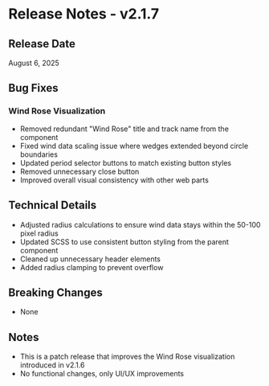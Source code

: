 # Release Notes - v2.1.7

## Release Date
August 6, 2025

## Bug Fixes

### Wind Rose Visualization
- Removed redundant "Wind Rose" title and track name from the component
- Fixed wind data scaling issue where wedges extended beyond circle boundaries
- Updated period selector buttons to match existing button styles
- Removed unnecessary close button
- Improved overall visual consistency with other web parts

## Technical Details
- Adjusted radius calculations to ensure wind data stays within the 50-100 pixel radius
- Updated SCSS to use consistent button styling from the parent component
- Cleaned up unnecessary header elements
- Added radius clamping to prevent overflow

## Breaking Changes
- None

## Notes
- This is a patch release that improves the Wind Rose visualization introduced in v2.1.6
- No functional changes, only UI/UX improvements